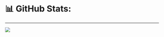 # 📊 GitHub Stats:


---
[![](https://visitcount.itsvg.in/api?id=SNYUP&icon=0&color=0)](https://visitcount.itsvg.in)

<!-- Proudly created with GPRM ( https://gprm.itsvg.in ) -->
